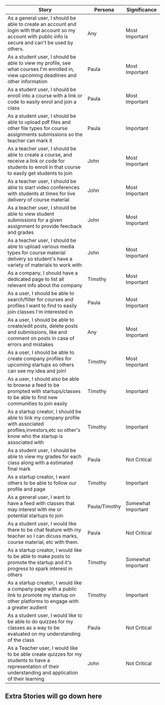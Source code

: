 | Story | Persona | Significance |
| ----- | ------------ | ------------ |
| As a general user, I should be able to create an account and login with that account so my account with public info is secure and can't be used by others. | Any | Most Important |
| As a student user, I should be able to view my profile, see what courses I'm enrolled in, view upcoming deadlines and other information | Paula | Most Important |
| As a student user, I should be enroll into a course with a link or code to easily enrol and join a class | Paula | Most Important |
| As a student user, I should be able to upload pdf files and other file types for course assignments submissions so the teacher can mark it | Paula | Important |
| As a teacher user, I should be able to create a course, and receive a link or code for students to enroll in that course to easily get students to join | John | Most Important |
| As a teacher user, I should be able to start video conferences with students at times for live delivery of course material | John | Most Important |
| As a teacher user, I should be able to view student submissions for a given assignment to provide feecback and grades | John | Most Important |
| As a teacher user, I should be able to upload various media types for course material delivery so student's have a variety of materials to work with | John | Most Important |
| As a company, I should have a dedicated page to list all relevant info about the company | Timothy | Most Important |
| As a user, I should be able to search/filter for courses and profiles I want to find to easily join classes I'm interested in | Paula | Most Important |
| As a user, I should be able to create/edit posts, delete posts and submissions, like and comment on posts in case of errors and mistakes | Any | Most Important | 
| As a user, I should be able to create company profiles for upcoming startups so others can see my idea and join! | Timothy | Most Important |
| As a user, I should also be able to browse a feed to be prompted with startups/classes to be able to find new communities to join easily | Timothy | Important |
| As a startup creator, I should be able to link my company profile with associated profiles,investors,etc so other's know who the startup is associated with | Timothy | Important |
| As a student user, I should be able to view my grades for each class along with a estimated final mark | Paula | Not Critical |
| As a startup creator, I want others to be able to follow our profile and page | Timothy | Important | 
| As a general user, I want to have a feed with classes that may interest with me or potential startups to join | Paula/Timothy | Somewhat Important |
| As a student user, I would like there to be chat feature with my teacher so I can dicuss marks, course material, etc with them. | Paula | Not Critical |
| As a startup creator, I would like to be able to make posts to promote the startup and it's progress to spark interest in others | Timothy | Somewhat Important | 
| As a startup creator, I would like a company page with a public link to promote my startup on other platforms to engage with a greater audient | Timothy | Important |
| As a student user, I would like to be able to do quizzes for my classes as a way to be evaluated on my understanding of the class | Paula | Not Critical |
| As a Teacher user, I would like to be able create quizzes for my students to have a representation of their understanding and application of their learning | John | Not Critical |

## Extra Stories will go down here

